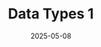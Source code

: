 ---
title: Data Types 1
date: 2025-05-08
tags:
  - Notes 
  - IIT Madras
excludeSearch: false
weight: 7
---